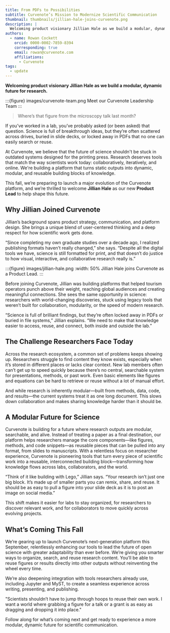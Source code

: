 ```yaml
---
title: From PDFs to Possibilities
subtitle: Curvenote’s Mission to Modernize Scientific Communication
thumbnail: thumbnails/jillian-hale-joins-curvenote.png
description: |
  Welcoming product visionary Jillian Hale as we build a modular, dynamic future for research. Jillian’s background spans product strategy, communication, and platform design. She brings a unique blend of user-centered thinking and a deep respect for how scientific work gets done.
authors:
  - name: Rowan Cockett
    orcid: 0000-0002-7859-8394
    corresponding: true
    email: rowan@curvenote.com
    affiliations:
      - Curvenote
tags:
  - update
---
```


**Welcoming product visionary Jillian Hale as we build a modular, dynamic future for research.**

:::{figure} images/curvenote-team.png
Meet our Curvenote Leadership Team
:::

> Where’s that figure from the microscopy talk last month?

If you’ve worked in a lab, you’ve probably asked (or been asked) that question. Science is full of breakthrough ideas, but they’re often scattered across drives, buried in slide decks, or locked away in PDFs that no one can easily search or reuse.

At Curvenote, we believe that the future of science shouldn't be stuck in outdated systems designed for the printing press. Research deserves tools that match the way scientists work today: collaboratively, iteratively, and online. We're building a platform that turns static outputs into dynamic, modular, and reusable building blocks of knowledge.

This fall, we’re preparing to launch a major evolution of the Curvenote platform, and we’re thrilled to welcome **Jillian Hale** as our new **Product Lead** to help shape this future.

## Why Jillian Joined Curvenote

Jillian’s background spans product strategy, communication, and platform design. She brings a unique blend of user-centered thinking and a deep respect for how scientific work gets done.

“Since completing my own graduate studies over a decade ago, I realized publishing formats haven’t really changed,” she says. “Despite all the digital tools we have, science is still formatted for print, and that doesn’t do justice to how visual, interactive, and collaborative research really is.”

:::{figure} images/jillian-hale.png
:width: 50%
Jillian Hale joins Curvenote as a Product Lead.
:::

Before joining Curvenote, Jillian was building platforms that helped tourism operators punch above their weight, reaching global audiences and creating meaningful connections. She sees the same opportunity in science: researchers with world-changing discoveries, stuck using legacy tools that weren’t built for collaboration, modularity, or the speed of modern research.

“Science is full of brilliant findings, but they’re often locked away in PDFs or buried in file systems,” Jillian explains. “We need to make that knowledge easier to access, reuse, and connect, both inside and outside the lab.”

## The Challenge Researchers Face Today

Across the research ecosystem, a common set of problems keeps showing up. Researchers struggle to find content they know exists, especially when it’s stored in different places or lacks clear context. New lab members often can’t get up to speed quickly because there’s no central, searchable system for presentations, methods, or past work. Even basic elements like figures and equations can be hard to retrieve or reuse without a lot of manual effort.

And while research is inherently modular—built from methods, data, code, and results—the current systems treat it as one long document. This slows down collaboration and makes sharing knowledge harder than it should be.

## A Modular Future for Science

Curvenote is building for a future where research outputs are modular, searchable, and alive. Instead of treating a paper as a final destination, our platform helps researchers manage the core components—like figures, methods, and code snippets—as reusable pieces that can be pulled into any format, from slides to manuscripts. With a relentless focus on researcher experience, Curvenote is pioneering tools that turn every piece of scientific work into a reusable, interconnected building block—transforming how knowledge flows across labs, collaborators, and the world.

“Think of it like building with Lego,” Jillian says. “Your research isn’t just one big block. It’s made up of smaller parts you can remix, share, and reuse. It should be as easy to pull a figure into your slide deck as it is to post an image on social media.”

This shift makes it easier for labs to stay organized, for researchers to discover relevant work, and for collaborators to move quickly across evolving projects.

## What’s Coming This Fall

We’re gearing up to launch Curvenote’s next-generation platform this September, relentlessly enhancing our tools to lead the future of open science with greater adaptability than ever before. We’re giving you smarter ways to organize, search, and reuse research content. You’ll be able to reuse figures or results directly into other outputs without reinventing the wheel every time.

We’re also deepening integration with tools researchers already use, including Jupyter and MyST, to create a seamless experience across writing, presenting, and publishing.

"Scientists shouldn’t have to jump through hoops to reuse their own work. I want a world where grabbing a figure for a talk or a grant is as easy as dragging and dropping it into place."

Follow along for what’s coming next and get ready to experience a more modular, dynamic future for scientific communication.
